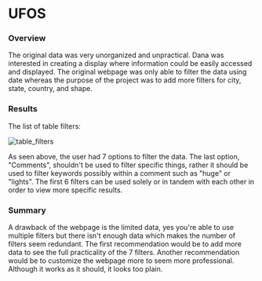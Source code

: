 # UFOS

### Overview

The original data was very unorganized and unpractical. Dana was interested in creating a display where information could be easily accessed and displayed. The original webpage was only able to filter the data using date whereas the purpose of the project was to add more filters for city, state, country, and shape. 

### Results

The list of table filters:

![table_filters](https://user-images.githubusercontent.com/87910875/141604780-cfcfd4a0-048a-47e6-806a-ab48c38a35c9.png)

As seen above, the user had 7 options to filter the data. The last option, "Comments", shouldn't be used to filter specific things, rather it should be used to filter keywords possibly within a comment such as "huge" or "lights". The first 6 filters can be used solely or in tandem with each other in order to view more specific results.

### Summary

A drawback of the webpage is the limited data, yes you're able to use multiple filters but there isn't enough data which makes the number of filters seem redundant. The first recommendation would be to add more data to see the full practicality of the 7 filters. Another recommendation would be to customize the webpage more to seem more professional. Although it works as it should, it looks too plain.

